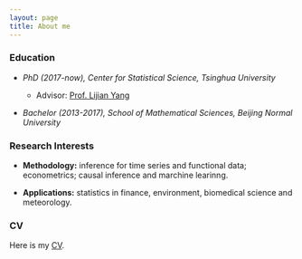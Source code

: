 ```yaml
---
layout: page
title: About me
---
```







### Education

* _PhD (2017-now), Center for Statistical Science, Tsinghua University_
  *  Advisor: [Prof. Lijian Yang](http://lijianyang.com)

* _Bachelor (2013-2017), School of Mathematical Sciences, Beijing Normal University_
  
    
      
      

### Research Interests



* **Methodology:** inference for time series and functional data; econometrics; causal inference and marchine learinng.  

* **Applications:** statistics in finance, environment, biomedical science and meteorology.

  
    
    
### CV

Here is my [CV](https://www.dropbox.com/s/e2bs55fl48985uk/CV%20Jie_new.pdf?dl=0).
